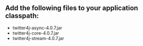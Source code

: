 ## Add the following files to your application classpath:

- twitter4j-async-4.0.7.jar
- twitter4j-core-4.0.7.jar
- twitter4j-stream-4.0.7.jar
